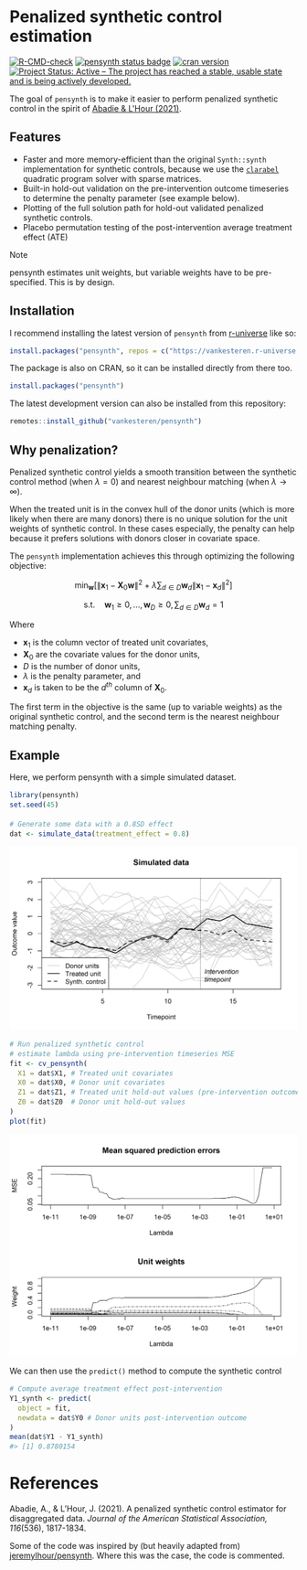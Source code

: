 
# Penalized synthetic control estimation

[![R-CMD-check](https://github.com/vankesteren/pensynth/actions/workflows/R-CMD-check.yaml/badge.svg)](https://github.com/vankesteren/pensynth/actions/workflows/R-CMD-check.yaml)
[![pensynth status badge](https://vankesteren.r-universe.dev/badges/pensynth)](https://vankesteren.r-universe.dev/pensynth)
[![cran version](
https://www.r-pkg.org/badges/version/pensynth)](https://cran.r-project.org/package=pensynth)
[![Project Status: Active – The project has reached a stable, usable state and is being actively developed.](https://www.repostatus.org/badges/latest/active.svg)](https://www.repostatus.org/#active)

The goal of `pensynth` is to make it easier to perform penalized synthetic control in the spirit of [Abadie & L'Hour (2021)](https://doi.org/10.1080/01621459.2021.1971535). 

## Features
- Faster and more memory-efficient than the original `Synth::synth` implementation for synthetic controls, because we use the [`clarabel`](https://oxfordcontrol.github.io/ClarabelDocs/stable/) quadratic program solver with sparse matrices.
- Built-in hold-out validation on the pre-intervention outcome timeseries to determine the penalty parameter (see example below).
- Plotting of the full solution path for hold-out validated penalized synthetic controls.
- Placebo permutation testing of the post-intervention average treatment effect (ATE)

> [!NOTE]
> pensynth estimates unit weights, but variable weights have to be pre-specified. This is by design.

## Installation

I recommend installing the latest version of `pensynth` from [r-universe](https://vankesteren.r-universe.dev/pensynth) like so:

```r
install.packages("pensynth", repos = c("https://vankesteren.r-universe.dev", "https://cloud.r-project.org"))
```

The package is also on CRAN, so it can be installed directly from there too.

```r
install.packages("pensynth")
```

The latest development version can also be installed from this repository:

```r
remotes::install_github("vankesteren/pensynth")
```

## Why penalization?

Penalized synthetic control yields a smooth transition between the synthetic control method (when $\lambda = 0$) and nearest neighbour matching (when $\lambda \to \infty$).

When the treated unit is in the convex hull of the donor units (which is more likely when there are many donors) there is no unique solution for the unit weights of synthetic control. In these cases especially, the penalty can help because it prefers solutions with donors closer in covariate space. 

The `pensynth` implementation achieves this through optimizing the following objective:

```math
\min_{\boldsymbol{w}} \left[ \| \boldsymbol{x}_1 - \boldsymbol{X}_0 \boldsymbol{w} \|^2 + \lambda \sum_{d\in D} \boldsymbol{w}_d \|\boldsymbol{x}_1 - \boldsymbol{x}_{d}\|^2 \right]
```

```math
\text{s.t.} \quad \boldsymbol{w}_1 \geq 0, ..., \boldsymbol{w}_D \geq 0,
\, \sum_{d\in D} \boldsymbol{w}_d = 1
```

Where 
- $\boldsymbol{x}_1$ is the column vector of treated unit covariates,  
- $\boldsymbol{X}_0$ are the covariate values for the donor units, 
- $D$ is the number of donor units, 
- $\lambda$ is the penalty parameter, and 
- $\boldsymbol{x}_{d}$ is taken to be the $d^{th}$ column of $\boldsymbol{X}_0$.

The first term in the objective is the same (up to variable weights) as the original synthetic control, and the second term is the nearest neighbour matching penalty.

## Example

Here, we perform pensynth with a simple simulated dataset.

```r
library(pensynth)
set.seed(45)

# Generate some data with a 0.8SD effect
dat <- simulate_data(treatment_effect = 0.8)
```
![dataplot](img/dataplot.png)

```r
# Run penalized synthetic control
# estimate lambda using pre-intervention timeseries MSE
fit <- cv_pensynth(
  X1 = dat$X1, # Treated unit covariates
  X0 = dat$X0, # Donor unit covariates
  Z1 = dat$Z1, # Treated unit hold-out values (pre-intervention outcome)
  Z0 = dat$Z0  # Donor unit hold-out values
)
plot(fit)
```
![cvplot](img/cvplot.png)

We can then use the `predict()` method to compute the synthetic control
```r
# Compute average treatment effect post-intervention
Y1_synth <- predict(
  object = fit, 
  newdata = dat$Y0 # Donor units post-intervention outcome
)
mean(dat$Y1 - Y1_synth)
#> [1] 0.8780154
```

# References

Abadie, A., & L’Hour, J. (2021). A penalized synthetic control estimator for disaggregated data. _Journal of the American Statistical Association, 116_(536), 1817-1834.

Some of the code was inspired by (but heavily adapted from) [jeremylhour/pensynth](https://github.com/jeremylhour/pensynth). Where this was the case, the code is commented.
